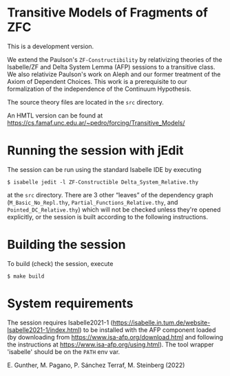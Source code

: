 Transitive Models of Fragments of ZFC
=====================================

This is a development version.

We extend the Paulson's `ZF-Constructibility` by relativizing theories
of the Isabelle/ZF and Delta System Lemma (AFP) sessions to a transitive
class. We also relativize Paulson's work on Aleph and our former
treatment of the Axiom of Dependent Choices. This work is a
prerequisite to our formalization of the independence of the
Continuum Hypothesis.

The source theory files are located in the `src` directory.

An HMTL version can be found at
https://cs.famaf.unc.edu.ar/~pedro/forcing/Transitive_Models/

Running the session with jEdit
==============================

The session can be run using the standard Isabelle IDE by
executing
```
$ isabelle jedit -l ZF-Constructible Delta_System_Relative.thy
```

at the `src` directory. There are 3 other “leaves” of
the dependency graph (`M_Basic_No_Repl.thy`,
`Partial_Functions_Relative.thy`, and `Pointed_DC_Relative.thy`) which
will not be checked unless they're opened explicitly, or the session
is built according to the following instructions.


Building the session
====================

To build (check) the session, execute
```
$ make build
```

System requirements
===================

The session requires Isabelle2021-1 (https://isabelle.in.tum.de/website-Isabelle2021-1/index.html)
to be installed with the AFP component loaded (by downloading from
https://www.isa-afp.org/download.html and following the instructions at https://www.isa-afp.org/using.html).
The tool wrapper 'isabelle' should be on the `PATH` env var.


E. Gunther, M. Pagano, P. Sánchez Terraf, M. Steinberg (2022)
